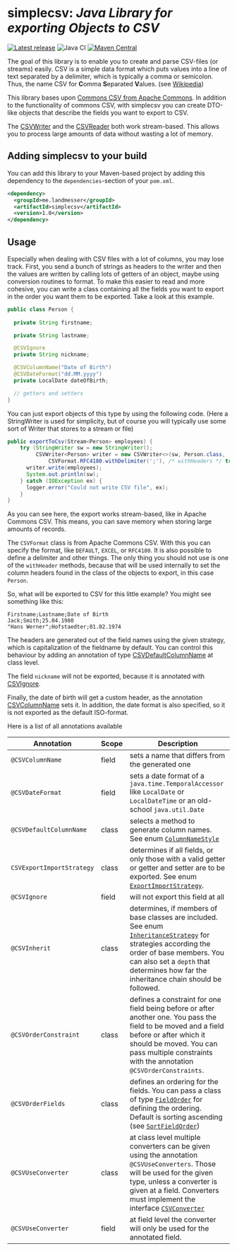 # simplecsv: _Java Library for exporting Objects to CSV_

[![Latest release](https://img.shields.io/github/release/bmilcke/simplecsv.svg)](https://github.com/bmilcke/simplecsv/releases/latest)
![Java CI](https://github.com/bmilcke/simplecsv/workflows/Java%20CI/badge.svg)
[![Maven Central](https://img.shields.io/maven-central/v/me.landmesser.simplecsv/simplecsv.svg?label=Maven%20Central)](https://search.maven.org/search?q=g:%22me.landmesser.simplecsv%22%20AND%20a:%22simplecsv%22)

The goal of this library is to enable you to create and parse CSV-files (or streams) easily. CSV is a simple
data format which puts values into a line of text separated by a delimiter, which is typically a comma or
semicolon. Thus, the name CSV for **C**omma **S**eparated **V**alues. (see [Wikipedia][2])

This library bases upon [Commons CSV from Apache Commons][1]. In addition to the functionality of commons CSV, with
simplecsv you can create DTO-like objects that describe the fields you want to export to CSV. 

The [CSVWriter](src/main/java/me/landmesser/simplecsv/CSVWriter.java) and the [CSVReader](src/main/java/me/landmesser/simplecsv/CSVReader.java) 
both work stream-based. This allows you to process large amounts of data without wasting a lot of memory.

## Adding simplecsv to your build

You can add this library to your Maven-based project by adding this dependency to the `dependencies`-section 
of your `pom.xml`.

```xml
<dependency>
  <groupId>me.landmesser</groupId>
  <artifactId>simplecsv</artifactId>
  <version>1.0</version>
</dependency>
```

## Usage

Especially when dealing with CSV files with a lot of columns, you may lose track. First, you send a bunch of strings 
as headers to the writer and then the values are written by calling lots of getters of an object, maybe using conversion 
routines to format. To make this easier to read and more cohesive, you can write a class containing all the
fields you want to export in the order you want them to be exported. Take a look at this example. 

```java
public class Person {
  
  private String firstname;

  private String lastname;

  @CSVIgnore
  private String nickname;

  @CSVColumnName("Date of Birth")
  @CSVDateFormat("dd.MM.yyyy")
  private LocalDate dateOfBirth;

  // getters and setters
}
```

You can just export objects of this type by using the following code. (Here a StringWriter is used for simplicity, but of course you will typically use some sort of Writer 
that stores to a stream or file)

```java
public exportToCsv(Stream<Person> employees) {
    try (StringWriter sw = new StringWriter();
         CSVWriter<Person> writer = new CSVWriter<>(sw, Person.class,
             CSVFormat.RFC4180.withDelimiter(';'), /* withHeaders */ true)) {
      writer.write(employees);
      System.out.println(sw);
    } catch (IOException ex) {
      logger.error("Could not write CSV file", ex);
    }
}
```
As you can see here, the export works stream-based, like in Apache Commons CSV. This means, you can save 
memory when storing large amounts of records.
 
 The `CSVFormat` class is from Apache Commons CSV. With this you can specify the format, like `DEFAULT`, `EXCEL`, or
 `RFC4180`. It is also possible to define a delimiter and other things. The only thing you should not use is one of the
`withHeader` methods, because that will be used internally to set the column headers found in the class of the objects
to export, in this case `Person`.

So, what will be exported to CSV for this little example? You might see something like this:

```
Firstname;Lastname;Date of Birth
Jack;Smith;25.04.1980
"Hans Werner";Hofstaedter;01.02.1974
```

The headers are generated out of the field names using the given strategy, which is capitalization of the fieldname by default. You
can control this behaviour by adding an annotation of type [CSVDefaultColumnName](src/main/java/me/landmesser/simplecsv/CSVDefaultColumnName.java)
at class level.

The field `nickname` will not be exported, because it is annotated with [CSVIgnore](src/main/java/me/landmesser/simplecsv/CSVIgnore.java).

Finally, the date of birth will get a custom header, as the annotation [CSVColumnName](src/main/java/me/landmesser/simplecsv/CSVColumnName.java)
sets it. In addition, the date format is also specified, so it is not exported as the default ISO-format.

Here is a list of all annotations available


| Annotation                | Scope | Description                                                                                                                                                                                                                                                                                            |
|---------------------------|-------|--------------------------------------------------------------------------------------------------------------------------------------------------------------------------------------------------------------------------------------------------------------------------------------------------------|
| `@CSVColumnName`          | field | sets a name that differs from the generated one                                                                                                                                                                                                                                                        |
| `@CSVDateFormat`          | field | sets a date format of a `java.time.TemporalAccessor` like `LocalDate` or `LocalDateTime` or an old-school `java.util.Date`                                                                                                                                                                             |
| `@CSVDefaultColumnName`   | class | selects a method to generate column names. See enum [`ColumnNameStyle`](src/main/java/me/landmesser/simplecsv/ColumnNameStyle.java)                                                                                                                                                                    |
| `CSVExportImportStrategy` | class | determines if all fields, or only those with a valid getter or getter and setter are to be exported. See enum [`ExportImportStrategy`](src/main/java/me/landmesser/simplecsv/ExportImportStrategy.java).                                                                                               |
| `@CSVIgnore`              | field | will not export this field at all                                                                                                                                                                                                                                                                      |
| `@CSVInherit`             | class | determines, if members of base classes are included. See enum [`InheritanceStrategy`](src/main/java/me/landmesser/simplecsv/InheritanceStrategy.java) for strategies according the order of base members. You can also set a `depth` that determines how far the inheritance chain should be followed. |
| `@CSVOrderConstraint`     | class | defines a constraint for one field being before or after another one. You pass the field to be moved and a field before or after which it should be moved. You can pass multiple constraints with the annotation `@CSVOrderConstraints`.                                                               |
| `@CSVOrderFields`         | class | defines an ordering for the fields. You can pass a class of type [`FieldOrder`](src/main/java/me/landmesser/simplecsv/FieldOrder.java) for defining the ordering. Default is sorting ascending (see [`SortFieldOrder`](src/main/java/me/landmesser/simplecsv/SortFieldOrder.java))                     |
| `@CSVUseConverter`        | class | at class level multiple converters can be given using the annotation `@CSVUseConverters`. Those will be used for the given type, unless a converter is given at a field. Converters must implement the interface [`CSVConverter`](src/main/java/me/landmesser/simplecsv/CSVConverter.java)             |
| `@CSVUseConverter`        | field | at field level the converter will only be used for the annotated field.                                                                                                                                                                                                                                |

[1]: https://commons.apache.org/proper/commons-csv/
[2]: https://en.wikipedia.org/wiki/Comma-separated_values
